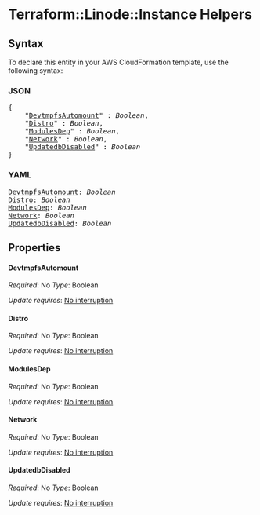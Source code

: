 # Terraform::Linode::Instance Helpers

## Syntax

To declare this entity in your AWS CloudFormation template, use the following syntax:

### JSON

<pre>
{
    "<a href="#devtmpfsautomount" title="DevtmpfsAutomount">DevtmpfsAutomount</a>" : <i>Boolean</i>,
    "<a href="#distro" title="Distro">Distro</a>" : <i>Boolean</i>,
    "<a href="#modulesdep" title="ModulesDep">ModulesDep</a>" : <i>Boolean</i>,
    "<a href="#network" title="Network">Network</a>" : <i>Boolean</i>,
    "<a href="#updatedbdisabled" title="UpdatedbDisabled">UpdatedbDisabled</a>" : <i>Boolean</i>
}
</pre>

### YAML

<pre>
<a href="#devtmpfsautomount" title="DevtmpfsAutomount">DevtmpfsAutomount</a>: <i>Boolean</i>
<a href="#distro" title="Distro">Distro</a>: <i>Boolean</i>
<a href="#modulesdep" title="ModulesDep">ModulesDep</a>: <i>Boolean</i>
<a href="#network" title="Network">Network</a>: <i>Boolean</i>
<a href="#updatedbdisabled" title="UpdatedbDisabled">UpdatedbDisabled</a>: <i>Boolean</i>
</pre>

## Properties

#### DevtmpfsAutomount

_Required_: No
_Type_: Boolean

_Update requires_: [No interruption](https://docs.aws.amazon.com/AWSCloudFormation/latest/UserGuide/using-cfn-updating-stacks-update-behaviors.html#update-no-interrupt)

#### Distro

_Required_: No
_Type_: Boolean

_Update requires_: [No interruption](https://docs.aws.amazon.com/AWSCloudFormation/latest/UserGuide/using-cfn-updating-stacks-update-behaviors.html#update-no-interrupt)

#### ModulesDep

_Required_: No
_Type_: Boolean

_Update requires_: [No interruption](https://docs.aws.amazon.com/AWSCloudFormation/latest/UserGuide/using-cfn-updating-stacks-update-behaviors.html#update-no-interrupt)

#### Network

_Required_: No
_Type_: Boolean

_Update requires_: [No interruption](https://docs.aws.amazon.com/AWSCloudFormation/latest/UserGuide/using-cfn-updating-stacks-update-behaviors.html#update-no-interrupt)

#### UpdatedbDisabled

_Required_: No
_Type_: Boolean

_Update requires_: [No interruption](https://docs.aws.amazon.com/AWSCloudFormation/latest/UserGuide/using-cfn-updating-stacks-update-behaviors.html#update-no-interrupt)


